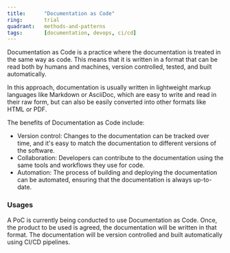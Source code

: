 ```yaml
---
title:      "Documentation as Code"
ring:       trial
quadrant:   methods-and-patterns
tags:       [documentation, devops, ci/cd]
---
```


Documentation as Code is a practice where the documentation is treated in the same way as code. This means that it is written in a format that can be read both by humans and machines, version controlled, tested, and built automatically.  

In this approach, documentation is usually written in lightweight markup languages like Markdown or AsciiDoc, which are easy to write and read in their raw form, but can also be easily converted into other formats like HTML or PDF.  

The benefits of Documentation as Code include:
- Version control: Changes to the documentation can be tracked over time, and it's easy to match the documentation to different versions of the software. 
- Collaboration: Developers can contribute to the documentation using the same tools and workflows they use for code. 
- Automation: The process of building and deploying the documentation can be automated, ensuring that the documentation is always up-to-date.

### Usages
A PoC is currently being conducted to use Documentation as Code. Once, the product to be used is agreed, the documentation will be written in that format. The documentation will be version controlled and built automatically using CI/CD pipelines.